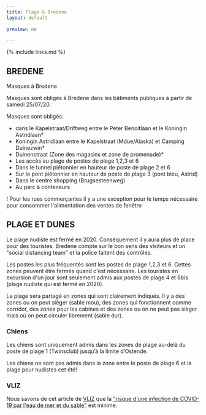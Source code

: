 ```yaml
---
title: Plage & Bredene
layout: default
    
preview: no

---
```


{% include links.md %}

## BREDENE
Masques à Bredene

Masques sont obligés à Bredene dans les bâtiments publiques à partir de samedi 25/07/20. 

Masques sont obligés:
- dans le Kapelstraat/Driftweg entre le Peter Benoitlaan et le Koningin Astridlaan*
- Koningin Astridlaan entre le Kapelstraat (Mdue/Alaska) et Camping Duinezwin*
- Duinenstraat (Zone des magasins et zone de promenade)*
- Les accès au plage de postes de plage 1,2,3 et 6
- Dans le tunnel piétonnier en hauteur de poste de plage 2 et 6
- Sur le pont piétonnier en hauteur de poste de plage 3 (pont bleu, Astrid)
- Dans le centre shopping (Brugsesteenweg)
- Au parc à conteneurs 

! Pour les rues commerçantes il y a une exception pour le temps nécessaire pour consommer l'alimentation des ventes de fenêtre


## PLAGE ET DUNES

Le plage nudiste est fermé en 2020. Conséquement il y aura plus de place pour des touristes. Bredene compte sur le bon sens des visiteurs et un "social distancing team" et la police faitent des contrôles. 

Les postes les plus fréquentés sont les postes de plage 1,2,3 et 6. Cettes zones peuvent être fermés quand c'est nécessaire. 
Les touristes en excursion d'un jour sont seulement admis aux postes de plage 4 et 6bis (plage nudiste qui est fermé en 2020).

Le plage sera partagé en zones qui sont clairement indiqués. Il y a des zones ou on peut sièger (sable mou), des zones qui fonctionnent comme corridor, des zones pour les cabines et des zones ou on ne peut pas sièger mais où on peut circuler librement (sable dur).

### Chiens

Les chiens sont uniquement admis dans les zones de plage au-delà du poste de plage 1 (Twinsclub) jusqu’à la limite d’Ostende.

Les chiens ne sont pas admis dans la zone entre le poste de plage 6 et la plage pour nudistes cet été!


### VLIZ 

Nous savons de cet article de [VLIZ](https://vliz.be/) que la ["risque d'une infection de COVID-19 par l'eau de mer et du sable"](http://www.vliz.be/nl/news?p=show&id=8348) est minime.
